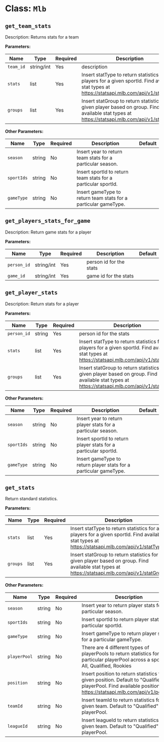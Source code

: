 Class: `Mlb`
===================

`get_team_stats`
----------

Description: Returns stats for a team

**Parameters:**

| Name       | Type      | Required | Description                         | Default
| ---------- | --------- | -------- | ----------------------------------- | -------
| `team_id` | string/int | Yes      | description |
| `stats` | list | Yes      | Insert statType to return statistics for a players for a given sportId. Find available stat types at https://statsapi.mlb.com/api/v1/statTypes |
| `groups` | list | Yes      | Insert statGroup to return statistics for a given player based on group. Find available stat types at https://statsapi.mlb.com/api/v1/statGroup |


**Other Parameters:**

| Name       | Type      | Required | Description                         | Default
| ---------- | --------- | -------- | ----------------------------------- | -------
| `season` | string | No      | Insert year to return team stats for a particular season. |
| `sportIds` | string | No      | Insert sportId to return team stats for a particular sportId. |
| `gameType` | string | No      | Insert gameType to return team stats for a particular gameType. |


`get_players_stats_for_game`
----------

Description: Return game stats for a player

**Parameters:**

| Name       | Type      | Required | Description                         | Default
| ---------- | --------- | -------- | ----------------------------------- | -------
| `person_id` | string/int | Yes      | person id for the stats |
| `game_id` | string/int | Yes      | game id for the stats |

`get_player_stats`
----------

Description: Return stats for a player

**Parameters:**

| Name       | Type      | Required | Description                         | Default
| ---------- | --------- | -------- | ----------------------------------- | -------
| `person_id` | string | Yes      | person id for the stats |
| `stats` | list | Yes      | Insert statType to return statistics for a players for a given sportId. Find available stat types at https://statsapi.mlb.com/api/v1/statTypes |
| `groups` | list | Yes      | Insert statGroup to return statistics for a given player based on group. Find available stat types at https://statsapi.mlb.com/api/v1/statGroup |


**Other Parameters:**

| Name       | Type      | Required | Description                         | Default
| ---------- | --------- | -------- | ----------------------------------- | -------
| `season` | string | No      | Insert year to return player stats for a particular season. |
| `sportIds` | string | No      | Insert sportId to return player stats for a particular sportId. |
| `gameType` | string | No      | Insert gameType to return player stats for a particular gameType. |

`get_stats`
----------

Return standard statistics.

**Parameters:**

| Name       | Type      | Required | Description                         | Default
| ---------- | --------- | -------- | ----------------------------------- | -------
| `stats` | list | Yes      | Insert statType to return statistics for a players for a given sportId. Find available stat types at https://statsapi.mlb.com/api/v1/statTypes |
| `groups` | list | Yes      | Insert statGroup to return statistics for a given player based on group. Find available stat types at https://statsapi.mlb.com/api/v1/statGroup |


**Other Parameters:**

| Name       | Type      | Required | Description                         | Default
| ---------- | --------- | -------- | ----------------------------------- | -------
| `season` | string | No      | Insert year to return player stats for a particular season. |
| `sportIds` | string | No      | Insert sportId to return player stats for a particular sportId. |
| `gameType` | string | No      | Insert gameType to return player stats for a particular gameType. |
| `playerPool` | string | No      | There are 4 different types of playerPools to return statistics for a particular playerPool across a sport. e.g All, Qualified, Rookies|
| `position` | string | No      | Insert position to return statistics for a given position. Default to "Qualified" playerPool. Find available positions at https://statsapi.mlb.com/api/v1/positions |
| `teamId` | string | No      | Insert teamId to return statistics for a given team. Default to "Qualified" playerPool. |
| `leagueId` | string | No      | Insert leagueId to return statistics for a given team. Default to "Qualified" playerPool. |


